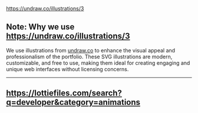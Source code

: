 https://undraw.co/illustrations/3

## Note: Why we use https://undraw.co/illustrations/3

We use illustrations from [undraw.co](https://undraw.co/illustrations/3) to enhance the visual appeal and professionalism of the portfolio. These SVG illustrations are modern, customizable, and free to use, making them ideal for creating engaging and unique web interfaces without licensing concerns.

---
https://lottiefiles.com/search?q=developer&category=animations
---
